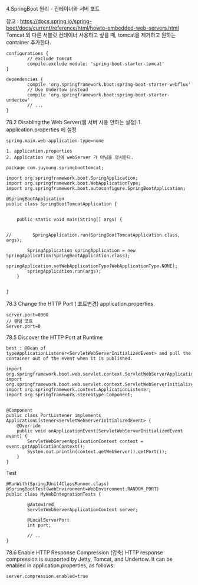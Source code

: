 4.SpringBoot 원리 - 컨테이너와 서버 포트

참고 : https://docs.spring.io/spring-boot/docs/current/reference/html/howto-embedded-web-servers.html
Tomcat 외 다른 서블릿 컨테이너 사용하고 싶을 때, tomcat을 제거하고 원하는 container 추가한다. 
~~~
configurations {
        // exclude Tomcat
        compile.exclude module: 'spring-boot-starter-tomcat'
}

dependencies {
        compile 'org.springframework.boot:spring-boot-starter-webflux'
        // Use Undertow instead
        compile 'org.springframework.boot:spring-boot-starter-undertow'
        // ...
}
~~~
78.2 Disabling the Web Server(웹 서버 사용 안하는 설정)
	1. application.properties 에 설정
~~~
spring.main.web-application-type=none   
~~~
	1. application.properties 
	2. Application run 전에 webServer 가 아님을 명시한다. 
~~~
package com.juyoung.springboottomcat;

import org.springframework.boot.SpringApplication;
import org.springframework.boot.WebApplicationType;
import org.springframework.boot.autoconfigure.SpringBootApplication;

@SpringBootApplication
public class SpringBootTomcatApplication {


    public static void main(String[] args) {


//        SpringApplication.run(SpringBootTomcatApplication.class, args);
        
        SpringApplication springApplication = new SpringApplication(SpringBootApplication.class);
        springApplication.setWebApplicationType(WebApplicationType.NONE);
        springApplication.run(args);
    }


}
~~~
78.3 Change the HTTP Port ( 포트변경)
application.properties
~~~
server.port=8000
// 랜덤 포트 
Server.port=0
~~~
78.5 Discover the HTTP Port at Runtime 
~~~
best : @Bean of typeApplicationListener<ServletWebServerInitializedEvent> and pull the container out of the event when it is published.

import org.springframework.boot.web.servlet.context.ServletWebServerApplicationContext;
import org.springframework.boot.web.servlet.context.ServletWebServerInitializedEvent;
import org.springframework.context.ApplicationListener;
import org.springframework.stereotype.Component;


@Component
public class PortListener implements ApplicationListener<ServletWebServerInitializedEvent> {
    @Override
    public void onApplicationEvent(ServletWebServerInitializedEvent event) {
        ServletWebServerApplicationContext context = event.getApplicationContext();
        System.out.println(context.getWebServer().getPort());
    }
}
~~~
Test 
~~~
@RunWith(SpringJUnit4ClassRunner.class)
@SpringBootTest(webEnvironment=WebEnvironment.RANDOM_PORT)
public class MyWebIntegrationTests {

        @Autowired
        ServletWebServerApplicationContext server;

        @LocalServerPort
        int port;

        // ..
}
~~~
78.6 Enable HTTP Response Compression (압축)
HTTP response compression is supported by Jetty, Tomcat, and Undertow. It can be enabled in application.properties, as follows:
~~~
server.compression.enabled=true
~~~
